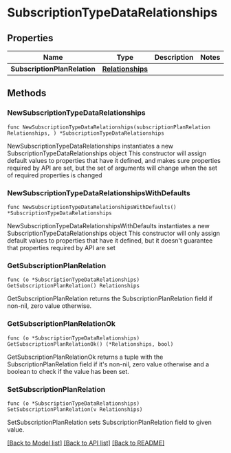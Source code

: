 # SubscriptionTypeDataRelationships

## Properties

Name | Type | Description | Notes
------------ | ------------- | ------------- | -------------
**SubscriptionPlanRelation** | [**Relationships**](Relationships.md) |  | 

## Methods

### NewSubscriptionTypeDataRelationships

`func NewSubscriptionTypeDataRelationships(subscriptionPlanRelation Relationships, ) *SubscriptionTypeDataRelationships`

NewSubscriptionTypeDataRelationships instantiates a new SubscriptionTypeDataRelationships object
This constructor will assign default values to properties that have it defined,
and makes sure properties required by API are set, but the set of arguments
will change when the set of required properties is changed

### NewSubscriptionTypeDataRelationshipsWithDefaults

`func NewSubscriptionTypeDataRelationshipsWithDefaults() *SubscriptionTypeDataRelationships`

NewSubscriptionTypeDataRelationshipsWithDefaults instantiates a new SubscriptionTypeDataRelationships object
This constructor will only assign default values to properties that have it defined,
but it doesn't guarantee that properties required by API are set

### GetSubscriptionPlanRelation

`func (o *SubscriptionTypeDataRelationships) GetSubscriptionPlanRelation() Relationships`

GetSubscriptionPlanRelation returns the SubscriptionPlanRelation field if non-nil, zero value otherwise.

### GetSubscriptionPlanRelationOk

`func (o *SubscriptionTypeDataRelationships) GetSubscriptionPlanRelationOk() (*Relationships, bool)`

GetSubscriptionPlanRelationOk returns a tuple with the SubscriptionPlanRelation field if it's non-nil, zero value otherwise
and a boolean to check if the value has been set.

### SetSubscriptionPlanRelation

`func (o *SubscriptionTypeDataRelationships) SetSubscriptionPlanRelation(v Relationships)`

SetSubscriptionPlanRelation sets SubscriptionPlanRelation field to given value.



[[Back to Model list]](../README.md#documentation-for-models) [[Back to API list]](../README.md#documentation-for-api-endpoints) [[Back to README]](../README.md)



